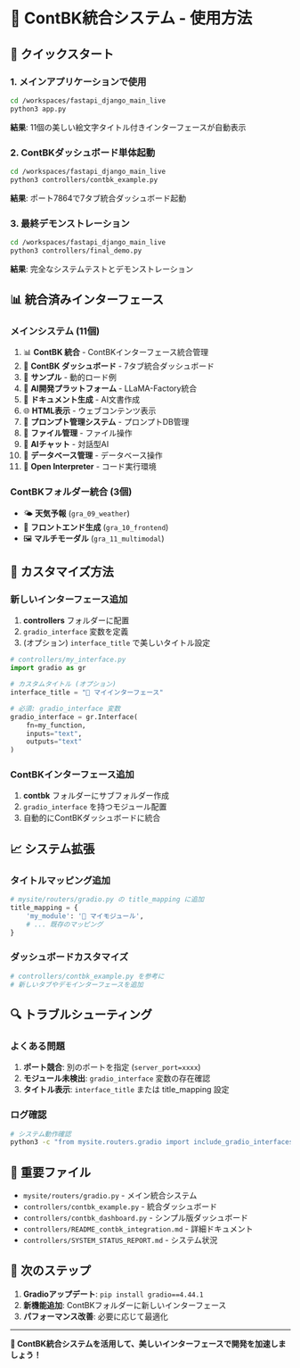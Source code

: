 # 🎯 ContBK統合システム - 使用方法

## 🚀 クイックスタート

### 1. メインアプリケーションで使用
```bash
cd /workspaces/fastapi_django_main_live
python3 app.py
```
**結果**: 11個の美しい絵文字タイトル付きインターフェースが自動表示

### 2. ContBKダッシュボード単体起動
```bash
cd /workspaces/fastapi_django_main_live
python3 controllers/contbk_example.py
```
**結果**: ポート7864で7タブ統合ダッシュボード起動

### 3. 最終デモンストレーション
```bash
cd /workspaces/fastapi_django_main_live
python3 controllers/final_demo.py
```
**結果**: 完全なシステムテストとデモンストレーション

## 📊 統合済みインターフェース

### メインシステム (11個)
1. 📊 **ContBK 統合** - ContBKインターフェース統合管理
2. 🎯 **ContBK ダッシュボード** - 7タブ統合ダッシュボード
3. 🔧 **サンプル** - 動的ロード例
4. 🚀 **AI開発プラットフォーム** - LLaMA-Factory統合
5. 📄 **ドキュメント生成** - AI文書作成
6. 🌐 **HTML表示** - ウェブコンテンツ表示
7. 💾 **プロンプト管理システム** - プロンプトDB管理
8. 📁 **ファイル管理** - ファイル操作
9. 💬 **AIチャット** - 対話型AI
10. 🚗 **データベース管理** - データベース操作
11. 🤖 **Open Interpreter** - コード実行環境

### ContBKフォルダー統合 (3個)
- 🌤️ **天気予報** (`gra_09_weather`)
- 🎨 **フロントエンド生成** (`gra_10_frontend`)
- 🖼️ **マルチモーダル** (`gra_11_multimodal`)

## 🔧 カスタマイズ方法

### 新しいインターフェース追加
1. **controllers** フォルダーに配置
2. `gradio_interface` 変数を定義
3. (オプション) `interface_title` で美しいタイトル設定

```python
# controllers/my_interface.py
import gradio as gr

# カスタムタイトル (オプション)
interface_title = "🎨 マイインターフェース"

# 必須: gradio_interface 変数
gradio_interface = gr.Interface(
    fn=my_function,
    inputs="text",
    outputs="text"
)
```

### ContBKインターフェース追加
1. **contbk** フォルダーにサブフォルダー作成
2. `gradio_interface` を持つモジュール配置
3. 自動的にContBKダッシュボードに統合

## 📈 システム拡張

### タイトルマッピング追加
```python
# mysite/routers/gradio.py の title_mapping に追加
title_mapping = {
    'my_module': '🎯 マイモジュール',
    # ... 既存のマッピング
}
```

### ダッシュボードカスタマイズ
```python
# controllers/contbk_example.py を参考に
# 新しいタブやデモインターフェースを追加
```

## 🔍 トラブルシューティング

### よくある問題
1. **ポート競合**: 別のポートを指定 (`server_port=xxxx`)
2. **モジュール未検出**: `gradio_interface` 変数の存在確認
3. **タイトル表示**: `interface_title` または title_mapping 設定

### ログ確認
```bash
# システム動作確認
python3 -c "from mysite.routers.gradio import include_gradio_interfaces; include_gradio_interfaces()"
```

## 📁 重要ファイル

- `mysite/routers/gradio.py` - メイン統合システム
- `controllers/contbk_example.py` - 統合ダッシュボード  
- `controllers/contbk_dashboard.py` - シンプル版ダッシュボード
- `controllers/README_contbk_integration.md` - 詳細ドキュメント
- `controllers/SYSTEM_STATUS_REPORT.md` - システム状況

## 🎯 次のステップ

1. **Gradioアップデート**: `pip install gradio==4.44.1`
2. **新機能追加**: ContBKフォルダーに新しいインターフェース
3. **パフォーマンス改善**: 必要に応じて最適化

---

**🎉 ContBK統合システムを活用して、美しいインターフェースで開発を加速しましょう！**
